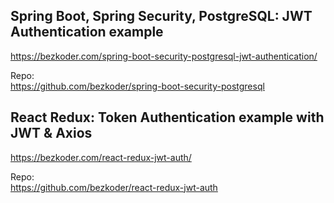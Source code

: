 
## Spring Boot, Spring Security, PostgreSQL: JWT Authentication example

https://bezkoder.com/spring-boot-security-postgresql-jwt-authentication/

Repo:  
https://github.com/bezkoder/spring-boot-security-postgresql

## React Redux: Token Authentication example with JWT & Axios

https://bezkoder.com/react-redux-jwt-auth/

Repo:  
https://github.com/bezkoder/react-redux-jwt-auth